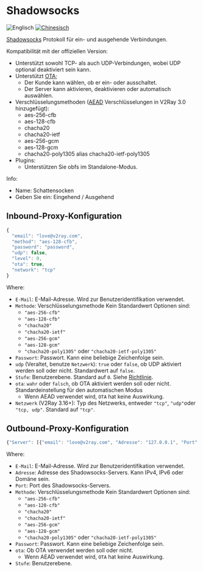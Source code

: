 # Shadowsocks

![Englisch](../../resources/englishc.svg) [![Chinesisch](../../resources/chinese.svg)](https://www.v2ray.com/chapter_02/protocols/shadowsocks.html)

[Shadowsocks](https://www.shadowsocks.org/) Protokoll für ein- und ausgehende Verbindungen.

Kompatibilität mit der offiziellen Version:

* Unterstützt sowohl TCP- als auch UDP-Verbindungen, wobei UDP optional deaktiviert sein kann.
* Unterstützt [OTA](https://web.archive.org/web/20161221022225/https://shadowsocks.org/en/spec/one-time-auth.html); 
  * Der Kunde kann wählen, ob er ein- oder ausschaltet.
  * Der Server kann aktivieren, deaktivieren oder automatisch auswählen.
* Verschlüsselungsmethoden ([AEAD](https://shadowsocks.org/en/spec/AEAD-Ciphers.html) Verschlüsselungen in V2Ray 3.0 hinzugefügt): 
  * aes-256-cfb
  * aes-128-cfb
  * chacha20
  * chacha20-ietf
  * aes-256-gcm
  * aes-128-gcm
  * chacha20-poly1305 alias chacha20-ietf-poly1305
* Plugins: 
  * Unterstützen Sie obfs im Standalone-Modus.

Info:

* Name: Schattensocken
* Geben Sie ein: Eingehend / Ausgehend

## Inbound-Proxy-Konfiguration

```javascript
{
  "email": "love@v2ray.com",
  "method": "aes-128-cfb",
  "password": "password",
  "udp": false,
  "level": 0,
  "ota": true,
  "network": "tcp"
}
```

Where:

* `E-Mail`: E-Mail-Adresse. Wird zur Benutzeridentifikation verwendet.
* `Methode`: Verschlüsselungsmethode Kein Standardwert Optionen sind: 
  * `"aes-256-cfb"`
  * `"aes-128-cfb"`
  * `"chacha20"`
  * `"chacha20-ietf"`
  * `"aes-256-gcm"`
  * `"aes-128-gcm"`
  * `"chacha20-poly1305"` oder `"chacha20-ietf-poly1305"`
* `Passwort`: Passwort. Kann eine beliebige Zeichenfolge sein.
* `udp` (Veraltet, benutze `Netzwerk`): `true` oder `false`, ob UDP aktiviert werden soll oder nicht. Standardwert auf `false`.
* `Stufe`: Benutzerebene. Standard auf `0`. Siehe [Richtlinie](../policy.md).
* `ota`: `wahr` oder `falsch`, ob OTA aktiviert werden soll oder nicht. Standardeinstellung für den automatischen Modus 
  * Wenn AEAD verwendet wird, `OTA` hat keine Auswirkung.
* `Netzwerk` (V2Ray 3.16+): Typ des Netzwerks, entweder `"tcp"`, `"udp"`oder `"tcp, udp"`. Standard auf `"tcp"`.

## Outbound-Proxy-Konfiguration

```javascript
{"Server": [{"email": "love@v2ray.com", "Adresse": "127.0.0.1", "Port": 1234, "Methode": "Methode", "Passwort": "Passwort" , "ota": falsch, "level": 0}]}
```

Where:

* `E-Mail`: E-Mail-Adresse. Wird zur Benutzeridentifikation verwendet.
* `Adresse`: Adresse des Shadowsocks-Servers. Kann IPv4, IPv6 oder Domäne sein.
* `Port`: Port des Shadowsocks-Servers.
* `Methode`: Verschlüsselungsmethode Kein Standardwert Optionen sind: 
  * `"aes-256-cfb"`
  * `"aes-128-cfb"`
  * `"chacha20"`
  * `"chacha20-ietf"`
  * `"aes-256-gcm"`
  * `"aes-128-gcm"`
  * `"chacha20-poly1305"` oder `"chacha20-ietf-poly1305"`
* `Passwort`: Passwort. Kann eine beliebige Zeichenfolge sein.
* `ota`: Ob OTA verwendet werden soll oder nicht. 
  * Wenn AEAD verwendet wird, `OTA` hat keine Auswirkung.
* `Stufe`: Benutzerebene.